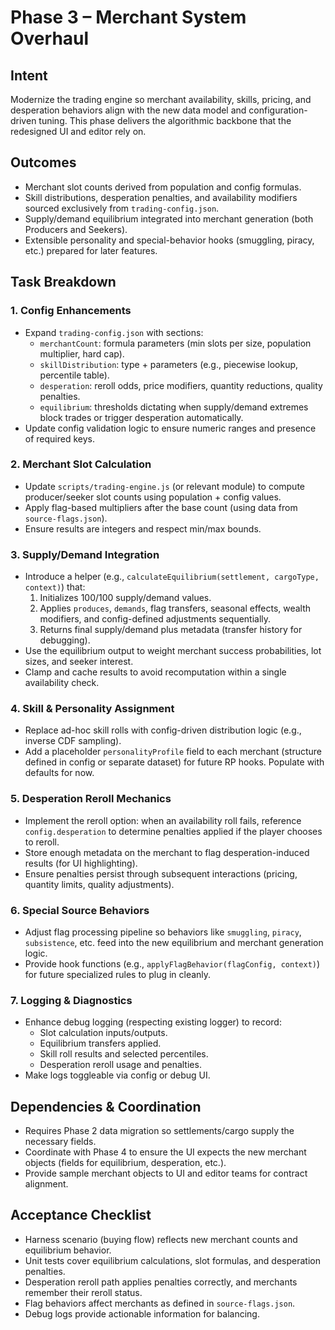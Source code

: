 # Phase 3 – Merchant System Overhaul

## Intent
Modernize the trading engine so merchant availability, skills, pricing, and desperation behaviors align with the new data model and configuration-driven tuning. This phase delivers the algorithmic backbone that the redesigned UI and editor rely on.

## Outcomes
- Merchant slot counts derived from population and config formulas.
- Skill distributions, desperation penalties, and availability modifiers sourced exclusively from `trading-config.json`.
- Supply/demand equilibrium integrated into merchant generation (both Producers and Seekers).
- Extensible personality and special-behavior hooks (smuggling, piracy, etc.) prepared for later features.

## Task Breakdown

### 1. Config Enhancements
- Expand `trading-config.json` with sections:
  - `merchantCount`: formula parameters (min slots per size, population multiplier, hard cap).
  - `skillDistribution`: type + parameters (e.g., piecewise lookup, percentile table).
  - `desperation`: reroll odds, price modifiers, quantity reductions, quality penalties.
  - `equilibrium`: thresholds dictating when supply/demand extremes block trades or trigger desperation automatically.
- Update config validation logic to ensure numeric ranges and presence of required keys.

### 2. Merchant Slot Calculation
- Update `scripts/trading-engine.js` (or relevant module) to compute producer/seeker slot counts using population + config values.
- Apply flag-based multipliers after the base count (using data from `source-flags.json`).
- Ensure results are integers and respect min/max bounds.

### 3. Supply/Demand Integration
- Introduce a helper (e.g., `calculateEquilibrium(settlement, cargoType, context)`) that:
  1. Initializes 100/100 supply/demand values.
  2. Applies `produces`, `demands`, flag transfers, seasonal effects, wealth modifiers, and config-defined adjustments sequentially.
  3. Returns final supply/demand plus metadata (transfer history for debugging).
- Use the equilibrium output to weight merchant success probabilities, lot sizes, and seeker interest.
- Clamp and cache results to avoid recomputation within a single availability check.

### 4. Skill & Personality Assignment
- Replace ad-hoc skill rolls with config-driven distribution logic (e.g., inverse CDF sampling).
- Add a placeholder `personalityProfile` field to each merchant (structure defined in config or separate dataset) for future RP hooks. Populate with defaults for now.

### 5. Desperation Reroll Mechanics
- Implement the reroll option: when an availability roll fails, reference `config.desperation` to determine penalties applied if the player chooses to reroll.
- Store enough metadata on the merchant to flag desperation-induced results (for UI highlighting).
- Ensure penalties persist through subsequent interactions (pricing, quantity limits, quality adjustments).

### 6. Special Source Behaviors
- Adjust flag processing pipeline so behaviors like `smuggling`, `piracy`, `subsistence`, etc. feed into the new equilibrium and merchant generation logic.
- Provide hook functions (e.g., `applyFlagBehavior(flagConfig, context)`) for future specialized rules to plug in cleanly.

### 7. Logging & Diagnostics
- Enhance debug logging (respecting existing logger) to record:
  - Slot calculation inputs/outputs.
  - Equilibrium transfers applied.
  - Skill roll results and selected percentiles.
  - Desperation reroll usage and penalties.
- Make logs toggleable via config or debug UI.

## Dependencies & Coordination
- Requires Phase 2 data migration so settlements/cargo supply the necessary fields.
- Coordinate with Phase 4 to ensure the UI expects the new merchant objects (fields for equilibrium, desperation, etc.).
- Provide sample merchant objects to UI and editor teams for contract alignment.

## Acceptance Checklist
- Harness scenario (buying flow) reflects new merchant counts and equilibrium behavior.
- Unit tests cover equilibrium calculations, slot formulas, and desperation penalties.
- Desperation reroll path applies penalties correctly, and merchants remember their reroll status.
- Flag behaviors affect merchants as defined in `source-flags.json`.
- Debug logs provide actionable information for balancing.
